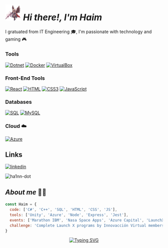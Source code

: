
<h1><img float=left src='https://github.com/hA1nn-dot/hA1nn-dot/blob/main/gifs/LonelyPlainCaiman-max-1mb.gif' width='10%'/> <i>Hi there!, I'm Haim</i></h1>
I gratuated from IT Engineering 🎓, I'm passionate with technology and gaming 🎮

### Tools
[![Dotnet](https://img.shields.io/badge/.NET-512BD4?style=for-the-badge&logo=dotnet&logoColor=white)]()
[![Docker](https://img.shields.io/badge/Docker-2CA5E0?style=for-the-badge&logo=docker&logoColor=white)]()
[![VirtualBox](https://img.shields.io/badge/VirtualBox-21416b?style=for-the-badge&logo=VirtualBox&logoColor=white)]()


### Front-End Tools
[![React](https://img.shields.io/badge/React-20232A?style=for-the-badge&logo=react&logoColor=61DAFB)]()
[![HTML](https://img.shields.io/badge/HTML5-E34F26?style=for-the-badge&logo=html5&logoColor=white)]()
[![CSS3](https://img.shields.io/badge/CSS3-1572B6?style=for-the-badge&logo=css3&logoColor=white)]()
[![JavaScript](https://img.shields.io/badge/JavaScript-323330?style=for-the-badge&logo=javascript&logoColor=F7DF1E)]()


### Databases
[![SQL](https://img.shields.io/badge/Microsoft%20SQL%20Server-CC2927?style=for-the-badge&logo=microsoft%20sql%20server&logoColor=white)]()
[![MySQL](https://img.shields.io/badge/MySQL-005C84?style=for-the-badge&logo=mysql&logoColor=white)]()


### Cloud ☁️
[![Azure](https://img.shields.io/badge/microsoft%20azure-0089D6?style=for-the-badge&logo=microsoft-azure&logoColor=white)]()

## Links
[![linkedin](https://img.shields.io/badge/linkedin-0A66C2?style=for-the-badge&logo=linkedin&logoColor=white)](https://www.linkedin.com/in/haim-guel-quiroz/)

<p><img src="https://github-readme-stats.vercel.app/api?username=hA1nn-dot&theme=highcontrast&show_icons=true&count_private=true" alt="ha1nn-dot" /></p>


<h2 align="left"><i>About me</i> 🐱‍👤</h2>

```javascript
const Haim = {
  code: ['C#', 'C++', 'SQL', 'HTML', 'CSS', 'JS'], 
  tools: ['Unity', 'Azure', 'Node', 'Express', 'Jest'],
  events: ['Marathon IBM', 'Nasa Space Apps', 'Azure Capital', 'LaunchX'],
  challenge: 'Complete Launch X programs by Innovacción Virtual members'
}
```





<p align="center"><a href="https://git.io/typing-svg"><img src="https://readme-typing-svg.herokuapp.com?font=Arial&weight=100&size=14&duration=3000&pause=1000&color=A4A4A4&background=36306C00&center=true&vCenter=true&multiline=true&width=435&lines=It+is+during+our+darkest+moments+that+we+must+focus+to+see+the+light.;-+Aristotle" alt="Typing SVG" /></a>
</p>


  
  
  
